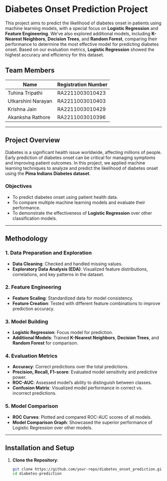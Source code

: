 # Diabetes Onset Prediction Project

This project aims to predict the likelihood of diabetes onset in patients using machine learning models, with a special focus on **Logistic Regression** and **Feature Engineering**. We’ve also explored additional models, including **K-Nearest Neighbors**, **Decision Trees**, and **Random Forest**, comparing their performance to determine the most effective model for predicting diabetes onset. Based on our evaluation metrics, **Logistic Regression** showed the highest accuracy and efficiency for this dataset.

## Team Members

| Name                 | Registration Number     |
|----------------------|-------------------------|
| Tuhina Tripathi      | RA2211003010423         |
| Utkarshini Narayan   | RA2211003010403         |
| Krishna Jain         | RA2211003010429         |
| Akanksha Rathore     | RA2211003010396         |

---

## Project Overview

Diabetes is a significant health issue worldwide, affecting millions of people. Early prediction of diabetes onset can be critical for managing symptoms and improving patient outcomes. In this project, we applied machine learning techniques to analyze and predict the likelihood of diabetes onset using the **Pima Indians Diabetes dataset**. 

### Objectives

- To predict diabetes onset using patient health data.
- To compare multiple machine learning models and evaluate their performance.
- To demonstrate the effectiveness of **Logistic Regression** over other classification models.

---

## Methodology

### 1. **Data Preparation and Exploration**
   - **Data Cleaning**: Checked and handled missing values.
   - **Exploratory Data Analysis (EDA)**: Visualized feature distributions, correlations, and key patterns in the dataset.

### 2. **Feature Engineering**
   - **Feature Scaling**: Standardized data for model consistency.
   - **Feature Creation**: Tested with different feature combinations to improve prediction accuracy.

### 3. **Model Building**
   - **Logistic Regression**: Focus model for prediction.
   - **Additional Models**: Trained **K-Nearest Neighbors**, **Decision Trees**, and **Random Forest** for comparison.

### 4. **Evaluation Metrics**
   - **Accuracy**: Correct predictions over the total predictions.
   - **Precision, Recall, F1-score**: Evaluated model sensitivity and predictive power.
   - **ROC-AUC**: Assessed model’s ability to distinguish between classes.
   - **Confusion Matrix**: Visualized model performance in correct vs. incorrect predictions.

### 5. **Model Comparison**
   - **ROC Curves**: Plotted and compared ROC-AUC scores of all models.
   - **Model Comparison Graph**: Showcased the superior performance of Logistic Regression over other models.

---

## Installation and Setup

1. **Clone the Repository**:
   ```bash
   git clone https://github.com/your-repo/diabetes_onset_prediction.git
   cd diabetes-prediction

